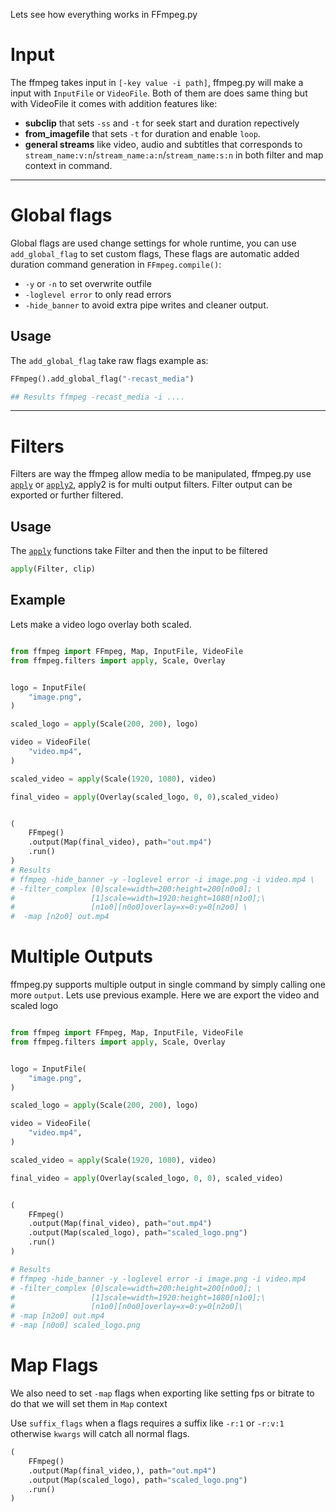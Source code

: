 Lets see how everything works in FFmpeg.py

# Input 
The ffmpeg takes input in `[-key value -i path]`, ffmpeg.py will make a input with `InputFile` or `VideoFile`. Both of them are does same thing but with VideoFile it comes with addition features like:

- **subclip** that sets `-ss` and `-t`  for seek start and duration repectively
- **from_imagefile**  that sets `-t`  for duration and enable `loop`.
- **general streams** like video, audio and subtitles that corresponds to `stream_name:v:n`/`stream_name:a:n`/`stream_name:s:n` in both filter and map context in command.

---
# Global flags
Global flags are used change settings for whole runtime, you can use `add_global_flag` to set custom flags, These flags are automatic added duration command generation in `FFmpeg.compile()`:

- `-y` or `-n` to set overwrite outfile 
- `-loglevel error` to only read errors
- `-hide_banner` to avoid extra pipe writes and cleaner output.

## Usage
The `add_global_flag` take raw flags example as:
```python
FFmpeg().add_global_flag("-recast_media")

## Results ffmpeg -recast_media -i ....
```
---
# Filters

Filters are way the ffmpeg allow media to be manipulated, ffmpeg.py use [`apply`](/ffmpeg.py/api/#ffmpeg.filters.apply) or [`apply2`](/ffmpeg.py/api/#ffmpeg.filters.apply2), apply2 is for multi output filters. Filter output can be exported or further filtered.

## Usage

The [`apply`](/ffmpeg.py/api/#ffmpeg.filters.apply) functions take Filter and then the input to be filtered

```python
apply(Filter, clip)
```

## Example
Lets make a video logo overlay both scaled.

```python

from ffmpeg import FFmpeg, Map, InputFile, VideoFile
from ffmpeg.filters import apply, Scale, Overlay


logo = InputFile(
    "image.png",
)

scaled_logo = apply(Scale(200, 200), logo)

video = VideoFile(
    "video.mp4",
)

scaled_video = apply(Scale(1920, 1080), video)

final_video = apply(Overlay(scaled_logo, 0, 0),scaled_video)


(
    FFmpeg()
    .output(Map(final_video), path="out.mp4")
    .run()
)
# Results 
# ffmpeg -hide_banner -y -loglevel error -i image.png -i video.mp4 \
# -filter_complex [0]scale=width=200:height=200[n0o0]; \
#                 [1]scale=width=1920:height=1080[n1o0];\
#                 [n1o0][n0o0]overlay=x=0:y=0[n2o0] \
#  -map [n2o0] out.mp4
```
# Multiple Outputs

ffmpeg.py supports multiple output in single command by simply calling one more `output`. Lets use previous example. Here we are export the video and scaled logo

```python

from ffmpeg import FFmpeg, Map, InputFile, VideoFile
from ffmpeg.filters import apply, Scale, Overlay


logo = InputFile(
    "image.png",
)

scaled_logo = apply(Scale(200, 200), logo)

video = VideoFile(
    "video.mp4",
)

scaled_video = apply(Scale(1920, 1080), video)

final_video = apply(Overlay(scaled_logo, 0, 0), scaled_video)


(
    FFmpeg()
    .output(Map(final_video), path="out.mp4")
    .output(Map(scaled_logo), path="scaled_logo.png")
    .run()
)

# Results 
# ffmpeg -hide_banner -y -loglevel error -i image.png -i video.mp4
# -filter_complex [0]scale=width=200:height=200[n0o0]; \
#                 [1]scale=width=1920:height=1080[n1o0];\
#                 [n1o0][n0o0]overlay=x=0:y=0[n2o0]\
# -map [n2o0] out.mp4 
# -map [n0o0] scaled_logo.png
```

# Map Flags

We also need to set `-map` flags when exporting like setting fps or bitrate to do that we will set them in `Map` context

Use `suffix_flags` when a flags requires a suffix like `-r:1` or `-r:v:1` otherwise `kwargs` will catch all normal flags.


```python
(
    FFmpeg()
    .output(Map(final_video,), path="out.mp4")
    .output(Map(scaled_logo), path="scaled_logo.png")
    .run()
)

```

